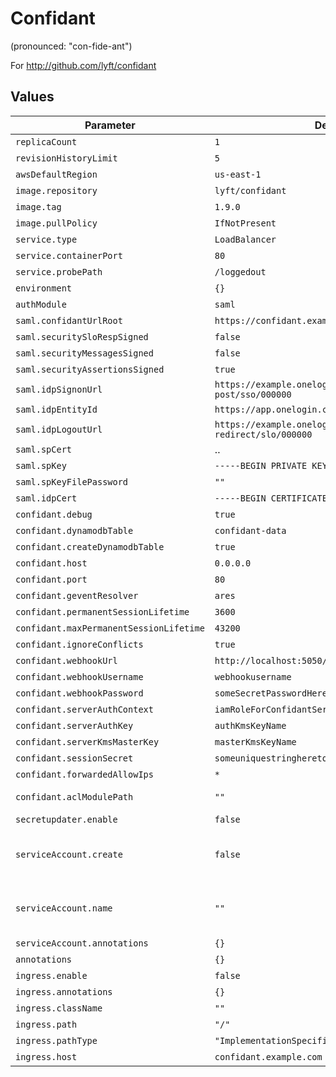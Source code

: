 # Confidant

(pronounced: "con-fide-ant")

For <http://github.com/lyft/confidant>

## Values

| Parameter                               | Default                                                             | Description |
| --------------------------------------- | ------------------------------------------------------------------- | ----------- |
| `replicaCount`                          | `1`                                                                 | ..          |
| `revisionHistoryLimit`                  | `5`                                                                 | ..          |
| `awsDefaultRegion`                      | `us-east-1`                                                         | ..          |
| `image.repository`                      | `lyft/confidant`                                                    | ..          |
| `image.tag`                             | `1.9.0`                                                             | ..          |
| `image.pullPolicy`                      | `IfNotPresent`                                                      | ..          |
| `service.type`                          | `LoadBalancer`                                                      | ..          |
| `service.containerPort`                 | `80`                                                                | ..          |
| `service.probePath`                     | `/loggedout`                                                        | ..          |
| `environment`                     	  | `{}`                                                                | Add Environment Variables |
| `authModule`                            | `saml`                                                              | ..          |
| `saml.confidantUrlRoot`                 | `https://confidant.example.com/`                                    | ..          |
| `saml.securitySloRespSigned`            | `false`                                                             | ..          |
| `saml.securityMessagesSigned`           | `false`                                                             | ..          |
| `saml.securityAssertionsSigned`         | `true`                                                              | ..          |
| `saml.idpSignonUrl`                     | `https://example.onelogin.com/trust/saml2/http-post/sso/000000`     | ..          |
| `saml.idpEntityId`                      | `https://app.onelogin.com/saml/metadata/000000`                     | ..          |
| `saml.idpLogoutUrl`                     | `https://example.onelogin.com/trust/saml2/http-redirect/slo/000000` | ..          |
| `saml.spCert`                           | ..                                                                  | ..          |
| `saml.spKey`                            | `-----BEGIN PRIVATE KEY-----`                                       | ..          |
| `saml.spKeyFilePassword`                | `""`                                                                | ..          |
| `saml.idpCert`                          | `-----BEGIN CERTIFICATE-----`                                       | ..          |
| `confidant.debug`                       | `true`                                                              | ..          |
| `confidant.dynamodbTable`               | `confidant-data`                                                    | ..          |
| `confidant.createDynamodbTable`         | `true`                                                              | ..          |
| `confidant.host`                        | `0.0.0.0`                                                           | ..          |
| `confidant.port`                        | `80`                                                                | ..          |
| `confidant.geventResolver`              | `ares`                                                              | ..          |
| `confidant.permanentSessionLifetime`    | `3600`                                                              | ..          |
| `confidant.maxPermanentSessionLifetime` | `43200`                                                             | ..          |
| `confidant.ignoreConflicts`             | `true`                                                              | ..          |
| `confidant.webhookUrl`                  | `http://localhost:5050/v1/update`                                   | ..          |
| `confidant.webhookUsername`             | `webhookusername`                                                   | ..          |
| `confidant.webhookPassword`             | `someSecretPasswordHere`                                            | ..          |
| `confidant.serverAuthContext`           | `iamRoleForConfidantServer`                                         | ..          |
| `confidant.serverAuthKey`               | `authKmsKeyName`                                                    | ..          |
| `confidant.serverKmsMasterKey`          | `masterKmsKeyName`                                                  | ..          |
| `confidant.sessionSecret`               | `someuniquestringheretomakethingssafer`                             | ..          |
| `confidant.forwardedAllowIps`           | `*`                                                                 | ..          |
| `confidant.aclModulePath`               | `""`                                                                | See https://lyft.github.io/confidant/acls.html |
| `secretupdater.enable`                  | `false`                                                             | ..          |
| `serviceAccount.create`                 | `false`                                                             | Create a service account with `.Chart.Name` as the name or if `serviceAccount.name`  set will use this as the name |
| `serviceAccount.name`                   | `""`                                                                | Include a service account by its name. If `serviceAccount.create` is `true` use this name when creating the service account |
| `serviceAccount.annotations`            | `{}`                                                                | .. |
| `annotations`                           | `{}`                                                                | ..          |
| `ingress.enable`                        | `false`                                                             | ..          |
| `ingress.annotations`                   | `{}`                                                                | ..          |
| `ingress.className`                     | `""`                                                                | ..          |
| `ingress.path`                          | `"/"`                                                               | ..          |
| `ingress.pathType`                      | `"ImplementationSpecific"`                                          | ..          |
| `ingress.host`                          | `confidant.example.com`                                             | ..          |
